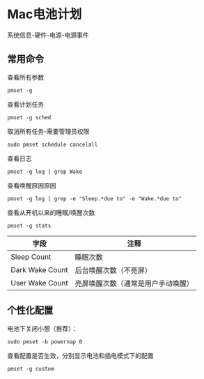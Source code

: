 # Mac电池计划

系统信息-硬件-电源-电源事件

## 常用命令

查看所有参数
```
pmset -g
```

查看计划任务
```
pmset -g sched
```

取消所有任务-需要管理员权限

```
sudo pmset schedule cancelall
```

查看日志
```
pmset -g log | grep Wake
```

查看唤醒原因原因
```
pmset -g log | grep -e "Sleep.*due to" -e "Wake.*due to"
```

查看从开机以来的睡眠/唤醒次数

```
pmset -g stats
```

|字段|注释|
|---|---|
|Sleep Count|睡眠次数|
|Dark Wake Count|后台唤醒次数（不亮屏）|
|User Wake Count|亮屏唤醒次数（通常是用户手动唤醒）|

## 个性化配置

电池下关闭小憩（推荐）：

```
sudo pmset -b powernap 0
```

查看配置是否生效，分别显示电池和插电模式下的配置

```
pmset -g custom
```
